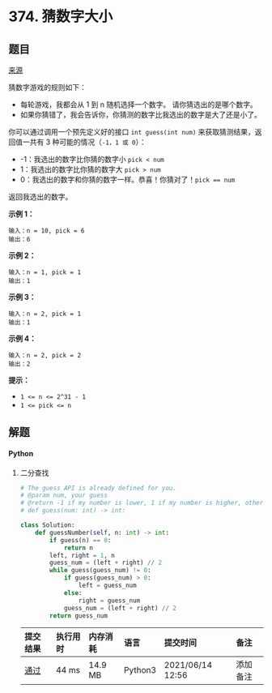 # 374. 猜数字大小

## 题目

[来源](https://leetcode-cn.com/problems/guess-number-higher-or-lower/)

猜数字游戏的规则如下：

- 每轮游戏，我都会从 1 到 n 随机选择一个数字。 请你猜选出的是哪个数字。
- 如果你猜错了，我会告诉你，你猜测的数字比我选出的数字是大了还是小了。

你可以通过调用一个预先定义好的接口 `int guess(int num)` 来获取猜测结果，返回值一共有 3 种可能的情况（`-1，1 或 0`）：

- -1：我选出的数字比你猜的数字小 `pick < num`
- 1：我选出的数字比你猜的数字大 `pick > num`
- 0：我选出的数字和你猜的数字一样。恭喜！你猜对了！`pick == num`

返回我选出的数字。 

**示例 1：**

```
输入：n = 10, pick = 6
输出：6
```

**示例 2：**

```
输入：n = 1, pick = 1
输出：1
```

**示例 3：**

```
输入：n = 2, pick = 1
输出：1
```

**示例 4：**

```
输入：n = 2, pick = 2
输出：2
```

**提示：**

- `1 <= n <= 2^31 - 1`
- `1 <= pick <= n`

## 解题

#### Python

1. 二分查找

   ```python
   # The guess API is already defined for you.
   # @param num, your guess
   # @return -1 if my number is lower, 1 if my number is higher, otherwise return 0
   # def guess(num: int) -> int:
   
   class Solution:
       def guessNumber(self, n: int) -> int:
           if guess(n) == 0:
               return n
           left, right = 1, n
           guess_num = (left + right) // 2
           while guess(guess_num) != 0:
               if guess(guess_num) > 0:
                   left = guess_num
               else:
                   right = guess_num
               guess_num = (left + right) // 2
           return guess_num
   ```

   | 提交结果                                                     | 执行用时 | 内存消耗 | 语言    | 提交时间         | 备注     |
   | :----------------------------------------------------------- | :------- | :------- | :------ | :--------------- | :------- |
   | [通过](https://leetcode-cn.com/submissions/detail/186524200/) | 44 ms    | 14.9 MB  | Python3 | 2021/06/14 12:56 | 添加备注 |

